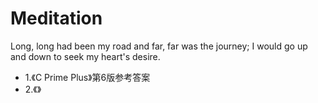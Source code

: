 # Meditation

Long, long had been my road and far, far was the journey; I would go up and down to seek my heart's desire. 

- 1.《C Prime Plus》第6版参考答案
- 2.《》
